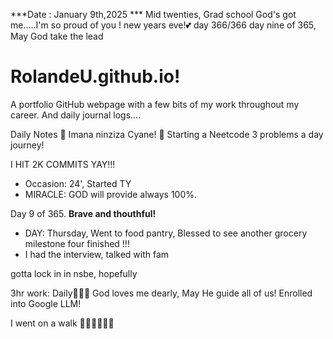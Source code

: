 ***Date : January 9th,2025 *** Mid twenties, Grad school God's got me.....I'm so proud of you ! new years eve!💕 day 366/366 day nine of 365, May God take the lead
# RolandeU.github.io!

A portfolio GitHub webpage with a few bits of my work throughout my career. And daily journal logs....


Daily Notes
💚 Imana ninziza Cyane! 
💚 Starting a Neetcode 3 problems a day journey!

I HIT 2K COMMITS YAY!!!

- Occasion: 24', Started TY 
- MIRACLE: GOD will provide always 100%.

Day 9 of 365. **Brave and thouthful!** 
- DAY: Thursday, Went to food pantry, Blessed to see another grocery milestone four finished !!!
- I had the interview, talked with fam

gotta lock in in nsbe, hopefully 

3hr work: Daily💚💚💚
God loves me dearly, May He guide all of  us!
Enrolled into Google LLM! 

I went on a walk 💚💚💚💚💚💚
